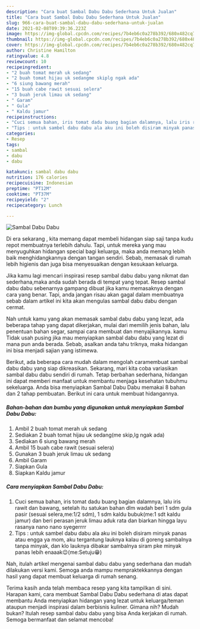 ```yaml
---
description: "Cara buat Sambal Dabu Dabu Sederhana Untuk Jualan"
title: "Cara buat Sambal Dabu Dabu Sederhana Untuk Jualan"
slug: 966-cara-buat-sambal-dabu-dabu-sederhana-untuk-jualan
date: 2021-02-08T09:39:36.223Z
image: https://img-global.cpcdn.com/recipes/7b4eb6c0a278b392/680x482cq70/sambal-dabu-dabu-foto-resep-utama.jpg
thumbnail: https://img-global.cpcdn.com/recipes/7b4eb6c0a278b392/680x482cq70/sambal-dabu-dabu-foto-resep-utama.jpg
cover: https://img-global.cpcdn.com/recipes/7b4eb6c0a278b392/680x482cq70/sambal-dabu-dabu-foto-resep-utama.jpg
author: Christine Hamilton
ratingvalue: 4.8
reviewcount: 10
recipeingredient:
- "2 buah tomat merah uk sedang"
- "2 buah tomat hijau uk sedangme skiplg ngak ada"
- "6 siung bawang merah"
- "15 buah cabe rawit sesuai selera"
- "3 buah jeruk limau uk sedang"
- " Garam"
- " Gula"
- " Kaldu jamur"
recipeinstructions:
- "Cuci semua bahan, iris tomat dadu buang bagian dalamnya, lalu iris rawit dan bawang, setelah itu satukan bahan dlm wadah beri 1 sdm gula pasir (sesuai selera,me:1/2 sdm), 1 sdm kaldu bubuk(me:1 sdt kaldu jamur) dan beri perasan jeruk limau aduk rata dan biarkan hingga layu rasanya nano nano syegerrrr"
- "Tips : untuk sambel dabu dabu ala aku ini boleh disiram minyak panas atau engga ya mom, aku tergantung lauknya kalau di goreng sambalnya tanpa minyak, dan klo lauknya dibakar sambalnya siram pke minyak panas lebih enaaak😉(me:Setuju😁)"
categories:
- Resep
tags:
- sambal
- dabu
- dabu

katakunci: sambal dabu dabu 
nutrition: 176 calories
recipecuisine: Indonesian
preptime: "PT12M"
cooktime: "PT37M"
recipeyield: "2"
recipecategory: Lunch

---
```



![Sambal Dabu Dabu](https://img-global.cpcdn.com/recipes/7b4eb6c0a278b392/680x482cq70/sambal-dabu-dabu-foto-resep-utama.jpg)

Di era  sekarang , kita memang dapat membeli hidangan siap saji tanpa kudu repot membuatnya terlebih dahulu. Tapi, untuk mereka yang mau menyuguhkan hidangan special bagi keluarga, maka anda memang lebih baik menghidangkannya dengan tangan sendiri. Sebab, memasak di rumah lebih higienis dan juga bisa menyesuaikan dengan kesukaan keluarga.

Jika kamu lagi mencari inspirasi resep sambal dabu dabu yang nikmat dan sederhana,maka anda sudah berada di tempat yang tepat. Resep sambal dabu dabu  sebenarnya gampang dibuat jika kamu memasaknya dengan cara yang benar. Tapi, anda jangan risau akan gagal dalam membuatnya 
sebab dalam artikel ini kita akan mengulas sambal dabu dabu dengan cermat.  



Nah untuk kamu yang akan memasak sambal dabu dabu yang lezat, ada beberapa tahap yang dapat dikerjakan, mulai dari memilih jenis bahan, lalu penentuan bahan segar, sampai cara membuat dan menyajikannya. kamu Tidak usah pusing jika mau menyiapkan sambal dabu dabu yang lezat di mana pun anda berada. Sebab, asalkan anda  tahu triknya, maka hidangan ini bisa menjadi sajian yang istimewa.

Berikut, ada beberapa cara mudah dalam mengolah caramembuat sambal dabu dabu yang siap dikreasikan. Sekarang, mari kita coba variasikan sambal dabu dabu sendiri di rumah. Tetap berbahan sederhana, hidangan ini dapat memberi manfaat untuk membantu menjaga kesehatan tubuhmu sekeluarga. Anda bisa menyiapkan Sambal Dabu Dabu memakai 8 bahan dan 2 tahap pembuatan. Berikut ini cara untuk membuat hidangannya.

<!--inarticleads1-->

##### Bahan-bahan dan bumbu yang digunakan untuk menyiapkan Sambal Dabu Dabu:

1. Ambil 2 buah tomat merah uk sedang
1. Sediakan 2 buah tomat hijau uk sedang(me skip,lg ngak ada)
1. Sediakan 6 siung bawang merah
1. Ambil 15 buah cabe rawit (sesuai selera)
1. Gunakan 3 buah jeruk limau uk sedang
1. Ambil  Garam
1. Siapkan  Gula
1. Siapkan  Kaldu jamur




<!--inarticleads2-->

##### Cara menyiapkan Sambal Dabu Dabu:

1. Cuci semua bahan, iris tomat dadu buang bagian dalamnya, lalu iris rawit dan bawang, setelah itu satukan bahan dlm wadah beri 1 sdm gula pasir (sesuai selera,me:1/2 sdm), 1 sdm kaldu bubuk(me:1 sdt kaldu jamur) dan beri perasan jeruk limau aduk rata dan biarkan hingga layu rasanya nano nano syegerrrr
1. Tips : untuk sambel dabu dabu ala aku ini boleh disiram minyak panas atau engga ya mom, aku tergantung lauknya kalau di goreng sambalnya tanpa minyak, dan klo lauknya dibakar sambalnya siram pke minyak panas lebih enaaak😉(me:Setuju😁)




Nah, itulah artikel mengenai  sambal dabu dabu  yang sederhana dan mudah dilakukan versi kami. Semoga anda mampu mempraktekkannya dengan hasil yang dapat membuat keluarga di rumah senang. 

Terima kasih anda telah membaca resep yang kita tampilkan di sini. Harapan kami, cara membuat  Sambal Dabu Dabu sederhana di atas dapat membantu Anda menyiapkan hidangan yang lezat untuk keluarga/teman ataupun menjadi inspirasi dalam berbisnis kuliner. Gimana nih? Mudah bukan? Itulah resep sambal dabu dabu yang bisa Anda kerjakan di rumah. Semoga bermanfaat dan selamat mencoba!

